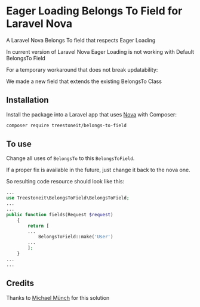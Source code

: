 # Eager Loading Belongs To Field for Laravel Nova
A Laravel Nova Belongs To field that respects Eager Loading

In current version of Laravel Nova Eager Loading is not working with Default BelongsTo Field

For a temporary workaround that does not break updatability:

We made a new field that extends the existing BelongsTo Class

## Installation

Install the package into a Laravel app that uses [Nova](https://nova.laravel.com) with Composer:

```bash
composer require treestoneit/belongs-to-field
```

## To use

Change all uses of `BelongsTo` to this `BelongsToField`.

If a proper fix is available in the future, just change it back to the nova one.

So resulting code resource should look like this:

```php
...
use Treestoneit\BelongsToField\BelongsToField;
...
...
public function fields(Request $request)
    {
        return [
        ...
            BelongsToField::make('User')
        ...
        ];
    }
...
... 
```

## Credits
Thanks to [Michael Münch](https://github.com/laravel/nova-issues/issues/112#issuecomment-439160859) for this solution
